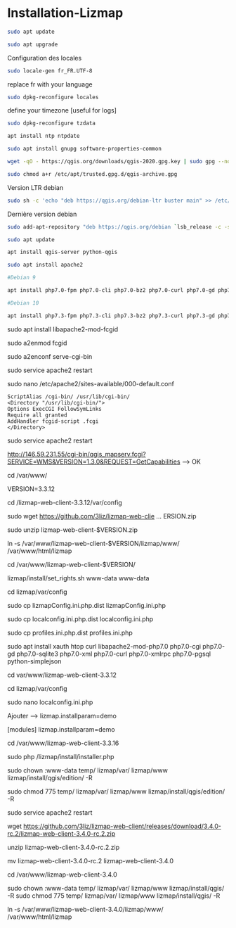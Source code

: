 # Installation-Lizmap



```bash
sudo apt update
```
```bash
sudo apt upgrade
```
Configuration des locales
```bash
sudo locale-gen fr_FR.UTF-8
```
replace fr with your language
```bash
sudo dpkg-reconfigure locales
```
define your timezone [useful for logs]
```bash
sudo dpkg-reconfigure tzdata
```
```bash
apt install ntp ntpdate
```
```bash
sudo apt install gnupg software-properties-common
```

```bash
wget -qO - https://qgis.org/downloads/qgis-2020.gpg.key | sudo gpg --no-default-keyring --keyring gnupg-ring:/etc/apt/trusted.gpg.d/qgis-archive.gpg --import
```

```bash
sudo chmod a+r /etc/apt/trusted.gpg.d/qgis-archive.gpg
```

Version LTR debian

```bash
sudo sh -c 'echo "deb https://qgis.org/debian-ltr buster main" >> /etc/apt/sources.list'
```

Dernière version debian

```bash
sudo add-apt-repository "deb https://qgis.org/debian `lsb_release -c -s` main"
```

```bash
sudo apt update
```

```bash
apt install qgis-server python-qgis
```

```bash
sudo apt install apache2
```
```bash
#Debian 9

apt install php7.0-fpm php7.0-cli php7.0-bz2 php7.0-curl php7.0-gd php7.0-intl php7.0-json php7.0-mbstring php7.0-pgsql php7.0-sqlite3 php7.0-xml php7.0-ldap

#Debian 10

apt install php7.3-fpm php7.3-cli php7.3-bz2 php7.3-curl php7.3-gd php7.3-intl php7.3-json php7.3-mbstring php7.3-pgsql php7.3-sqlite3 php7.3-xml php7.3-ldap
```

sudo apt install libapache2-mod-fcgid

sudo a2enmod fcgid

sudo a2enconf serve-cgi-bin

sudo service apache2 restart

sudo nano /etc/apache2/sites-available/000-default.conf

    ScriptAlias /cgi-bin/ /usr/lib/cgi-bin/
    <Directory "/usr/lib/cgi-bin/">
    Options ExecCGI FollowSymLinks
    Require all granted
    AddHandler fcgid-script .fcgi
    </Directory>


sudo service apache2 restart

http://146.59.231.55/cgi-bin/qgis_mapserv.fcgi?SERVICE=WMS&VERSION=1.3.0&REQUEST=GetCapabilities --> OK


cd /var/www/

VERSION=3.3.12

cd /lizmap-web-client-3.3.12/var/config

sudo wget https://github.com/3liz/lizmap-web-clie … ERSION.zip

sudo unzip lizmap-web-client-$VERSION.zip

ln -s /var/www/lizmap-web-client-$VERSION/lizmap/www/ /var/www/html/lizmap

cd /var/www/lizmap-web-client-$VERSION/

lizmap/install/set_rights.sh www-data www-data

cd lizmap/var/config

sudo cp lizmapConfig.ini.php.dist lizmapConfig.ini.php

sudo cp localconfig.ini.php.dist localconfig.ini.php

sudo cp profiles.ini.php.dist profiles.ini.php

sudo apt install xauth htop curl libapache2-mod-php7.0 php7.0-cgi php7.0-gd php7.0-sqlite3 php7.0-xml php7.0-curl php7.0-xmlrpc php7.0-pgsql python-simplejson

cd var/www/lizmap-web-client-3.3.12

cd lizmap/var/config

sudo nano localconfig.ini.php

Ajouter --> lizmap.installparam=demo

[modules]
lizmap.installparam=demo

cd /var/www/lizmap-web-client-3.3.16

sudo php /lizmap/install/installer.php

sudo chown :www-data temp/ lizmap/var/ lizmap/www lizmap/install/qgis/edition/ -R

sudo chmod 775 temp/ lizmap/var/ lizmap/www lizmap/install/qgis/edition/ -R

sudo service apache2 restart





wget https://github.com/3liz/lizmap-web-client/releases/download/3.4.0-rc.2/lizmap-web-client-3.4.0-rc.2.zip

unzip lizmap-web-client-3.4.0-rc.2.zip

mv lizmap-web-client-3.4.0-rc.2 lizmap-web-client-3.4.0

cd /var/www/lizmap-web-client-3.4.0

sudo chown :www-data temp/ lizmap/var/ lizmap/www lizmap/install/qgis/ -R
sudo chmod 775 temp/ lizmap/var/ lizmap/www lizmap/install/qgis/ -R

ln -s /var/www/lizmap-web-client-3.4.0/lizmap/www/ /var/www/html/lizmap
